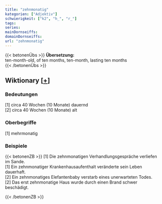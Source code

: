 ```yaml
---
title: "zehnmonatig"
kategorien: ["Adjektiv"]
schwierigkeit: ["k2", "h_", "r_"]
tags:
series:
mainDornseiffs:
domainDornseiffs:
url: "zehnmonatig"
---
```


{{< betonenÜbs >}}
**Übersetzung:**  
ten-month-old, of ten months, ten-month, lasting  ten months  
{{< /betonenÜbs >}}

## Wiktionary [[+](https://de.wiktionary.org/wiki/zehnmonatig)]

### Bedeutungen
[1] circa 40 Wochen (10 Monate) dauernd  
[2] circa 40 Wochen (10 Monate) alt  

### Oberbegriffe
[1] mehrmonatig  

### Beispiele
{{< betonenZB >}}
[1] Die zehnmonatigen Verhandlungsgespräche verliefen im Sande.  
[1] Ein zehnmonatiger Krankenhausaufenthalt veränderte sein Leben dauerhaft.  
[2] Ein zehnmonatiges Elefantenbaby verstarb eines unerwarteten Todes.  
[2] Das erst zehnmonatige Haus wurde durch einen Brand schwer beschädigt.  

{{< /betonenZB >}}

